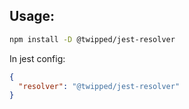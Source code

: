 ## Usage:

```sh
npm install -D @twipped/jest-resolver
```

In jest config:

```json
{
  "resolver": "@twipped/jest-resolver"
}
```
